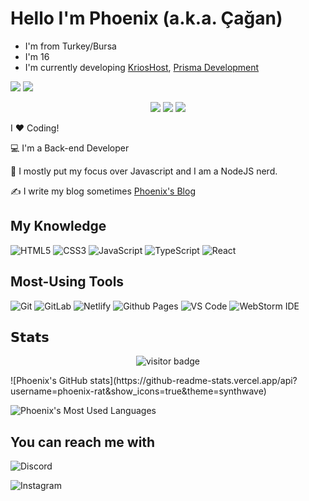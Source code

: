 # Hello I'm Phoenix (a.k.a. Çağan)
- I'm from Turkey/Bursa
- I'm 16
- I'm currently developing [KriosHost](https://krioshost.net.tr), [Prisma Development](https://prismadev.biz)

[![](https://img.shields.io/badge/-@xiaoluoboding-%231DA1F2?style=flat-square&logo=twitter&logoColor=ffffff)](https://twitter.com/cagan-ayin)
[![](https://img.shields.io/badge/-@xiaoluoboding-%23181717?style=flat-square&logo=github)](https://github.com/phoenix-rat)
<p align="center">
    <a href="https://instagram.com/phoenix.rat" target"blank_"><img src="https://img.shields.io/badge/INSTAGRAM%20-DC3175.svg?&style=for-the-badge&logo=instagram&logoColor=white"></a>
       <a href="https://open.spotify.com/user/cagan-ayin" target"blank_"><img src="https://img.shields.io/badge/Spotify%20-1ed760.svg?&style=for-the-badge&logo=spotify&logoColor=white"></a>
       <a href="https://discord.gg/2SDaef3cwA" target"blank_"><img src="https://img.shields.io/discord/930902141432909864?style=for-the-badge"></a></a>
</p>
I ❤️ Coding!

:computer: I'm a Back-end Developer

:vulcan_salute: I mostly put my focus over Javascript and I am a NodeJS nerd.

:writing_hand: I write my blog sometimes [Phoenix's Blog](https://phoenixrat.me)

## My Knowledge

![HTML5](https://img.shields.io/badge/-HTML5-%23E44D27?style=flat-square&logo=html5&logoColor=ffffff)
![CSS3](https://img.shields.io/badge/-CSS3-%231572B6?style=flat-square&logo=css3)
![JavaScript](https://img.shields.io/badge/-JavaScript-%23F7DF1C?style=flat-square&logo=javascript&logoColor=000000&labelColor=%23F7DF1C&color=%23FFCE5A)
![TypeScript](https://img.shields.io/badge/-TypeScript-007ACC?style=flat-square&logo=typescript&logoColor=white)
![React](https://img.shields.io/badge/-React-%23282C34?style=flat-square&logo=react)

## Most-Using Tools

![Git](https://img.shields.io/badge/-Git-%23F05032?style=flat-square&logo=git&logoColor=%23ffffff)
![GitLab](https://img.shields.io/badge/-GitLab-FCA121?style=flat-square&logo=gitlab)
![Netlify](https://img.shields.io/badge/-Netlify-%2300C7B7?style=flat-square&logo=netlify&logoColor=ffffff)
![Github Pages](https://img.shields.io/badge/Github%20Pages-darkgreen?style=flat-square&logo=github)
![VS Code](https://img.shields.io/badge/Visual%20Studio%20Code-grey?style=flat-square&logo=visualstudiocode)
![WebStorm IDE](https://img.shields.io/badge/-WebStorm%20IDE-%23007ACC?style=flat-square&logo=webstorm)

## 𝗦𝘁𝗮𝘁𝘀

<p align='center'>
  <img src="https://visitor-badge.glitch.me/badge?page_id=Phoenix-rat" alt="visitor badge"/>
</p>
![Phoenix's GitHub stats](https://github-readme-stats.vercel.app/api?username=phoenix-rat&show_icons=true&theme=synthwave)

![Phoenix's Most Used Languages](https://github-readme-stats.vercel.app/api/top-langs/?username=phoenix-rat&layout=compact)

## You can reach me with
![Discord](https://img.shields.io/discord/942398372038459494?style=flat-square)

![Instagram](https://img.shields.io/badge/Instagram-black?style=flat-square&logo=instagram)
